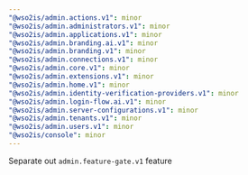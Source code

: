 ```yaml
---
"@wso2is/admin.actions.v1": minor
"@wso2is/admin.administrators.v1": minor
"@wso2is/admin.applications.v1": minor
"@wso2is/admin.branding.ai.v1": minor
"@wso2is/admin.branding.v1": minor
"@wso2is/admin.connections.v1": minor
"@wso2is/admin.core.v1": minor
"@wso2is/admin.extensions.v1": minor
"@wso2is/admin.home.v1": minor
"@wso2is/admin.identity-verification-providers.v1": minor
"@wso2is/admin.login-flow.ai.v1": minor
"@wso2is/admin.server-configurations.v1": minor
"@wso2is/admin.tenants.v1": minor
"@wso2is/admin.users.v1": minor
"@wso2is/console": minor
---
```


Separate out `admin.feature-gate.v1` feature
